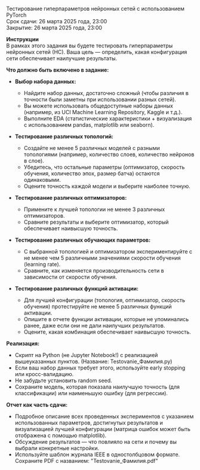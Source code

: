 Тестирование гиперпараметров нейронных сетей с использованием PyTorch  
Срок сдачи: 26 марта 2025 года, 23:00  
Закрытие: 26 марта 2025 года, 23:00  

**Инструкции**  
В рамках этого задания вы будете тестировать гиперпараметры нейронных сетей (НС). Ваша цель — определить, какая конфигурация сети обеспечивает наилучшие результаты.

**Что должно быть включено в задание:**

- **Выбор набора данных:**  
  - Найдите набор данных, достаточно сложный (чтобы различия в точности были заметны при использовании разных сетей).  
  - Вы можете использовать общедоступные наборы данных (например, из UCI Machine Learning Repository, Kaggle и т.д.).  
  - Выполните EDA (статистические характеристики + визуализация с использованием pandas, matplotlib или seaborn).  

- **Тестирование различных топологий:**  
  - Создайте не менее 5 различных моделей с разными топологиями (например, количество слоев, количество нейронов в слое).  
  - Убедитесь, что остальные параметры (оптимизатор, скорость обучения, количество эпох, размер батча) остаются одинаковыми.  
  - Оцените точность каждой модели и выберите наиболее точную.  

- **Тестирование различных оптимизаторов:**  
  - Примените к лучшей топологии не менее 3 различных оптимизаторов.  
  - Сравните результаты и выберите оптимизатор, который обеспечивает наивысшую точность.  

- **Тестирование различных обучающих параметров:**  
  - С выбранной топологией и оптимизатором экспериментируйте с не менее чем 5 различными значениями скорости обучения (learning rate).  
  - Сравните, как изменяется производительность сети в зависимости от скорости обучения.  

- **Тестирование различных функций активации:**  
  - Для лучшей конфигурации (топология, оптимизатор, скорость обучения) протестируйте не менее 5 различных функций активации.  
  - Опишите в отчете функции активации, которые не упоминались ранее, даже если они не дали наилучших результатов.  
  - Оцените, какая комбинация обеспечивает наивысшую точность.  

**Реализация:**  
- Скрипт на Python (не Jupyter Notebook!) с реализацией вышеуказанных пунктов. (Название: Testovanie_Фамилия.py)  
- Если ваш набор данных требует этого, используйте early stopping или кросс-валидацию.  
- Не забудьте установить random seed.  
- Сохраните модель, которая показала наилучшую точность (для классификации) или наименьшую ошибку (для регрессии).  

**Отчет как часть сдачи:**  
- Подробное описание всех проведенных экспериментов с указанием использованных параметров, достигнутых результатов и визуализацией лучшей конфигурации (матрица ошибок может быть отображена с помощью matplotlib).  
- Обсуждение результатов — что повлияло на сети и почему вы выбрали конкретные настройки.  
- Используйте шаблон журнала IEEE в одностолбцовом формате. Сохраните PDF с названием: "Testovanie_Фамилия.pdf"






